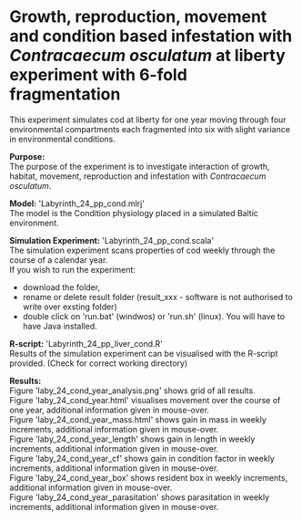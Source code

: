 # Growth, reproduction, movement and condition based infestation with *Contracaecum osculatum* at liberty experiment with 6-fold fragmentation

This experiment simulates cod at liberty for one year moving through four environmental compartments each fragmented into six with slight variance in environmental conditions.

**Purpose:**<br>
The purpose of the experiment is to investigate interaction of growth, habitat, movement, reproduction and infestation with *Contracaecum osculatum*.


**Model:** 'Labyrinth_24_pp_cond.mlrj'<br>
The model is the Condition physiology placed in a simulated Baltic environment.


**Simulation Experiment:** 'Labyrinth_24_pp_cond.scala'<br>
The simulation experiment scans properties of cod weekly through the course of a calendar year. <br>
If you wish to run the experiment:
* download the folder, 
* rename or delete result folder (result_xxx - software is not authorised to write over exsting folder)
* double click on 'run.bat' (windwos) or 'run.sh' (linux). 
You will have to have Java installed.


**R-script:** 'Labyrinth_24_pp_liver_cond.R'<br>
Results of the simulation experiment can be visualised with the R-script provided. (Check for correct working directory)


**Results:**<br>
Figure 'laby_24_cond_year_analysis.png' shows grid of all results. <br>
Figure 'laby_24_cond_year.html' visualises movement over the course of one year, additional information given in mouse-over. <br>
Figure 'laby_24_cond_year_mass.html' shows gain in mass in weekly increments, additional information given in mouse-over. <br>
Figure 'laby_24_cond_year_length' shows gain in length in weekly increments, additional information given in mouse-over. <br>
Figure 'laby_24_cond_year_cf' shows gain in condition factor in weekly increments, additional information given in mouse-over. <br>
Figure 'laby_24_cond_year_box' shows resident box in weekly increments, additional information given in mouse-over. <br>
Figure 'laby_24_cond_year_parasitation' shows parasitation in weekly increments, additional information given in mouse-over.
